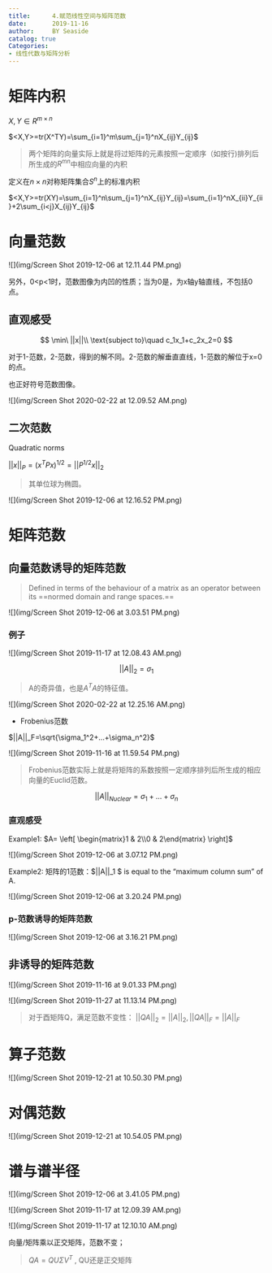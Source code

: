 ```yaml
---
title:      4.赋范线性空间与矩阵范数    
date:       2019-11-16          
author:     BY Seaside            
catalog: true                     
Categories:                             
- 线性代数与矩阵分析
---
```




# 矩阵内积

$X,Y\in R^{m\times n}$

 $<X,Y>=tr(X^TY)=\sum_{i=1}^m\sum_{j=1}^nX_{ij}Y_{ij}$

> 两个矩阵的向量实际上就是将过矩阵的元素按照一定顺序（如按行)排列后所生成的$R^{mn}$中相应向量的内积

定义在$n\times n$对称矩阵集合$S^n$上的标准内积

$<X,Y>=tr(XY)=\sum_{i=1}^n\sum_{j=1}^nX_{ij}Y_{ij}=\sum_{i=1}^nX_{ii}Y_{ii}+2\sum_{i<j}X_{ij}Y_{ij}$

# 向量范数

![](img/Screen Shot 2019-12-06 at 12.11.44 PM.png)

另外，0<p<1时，范数图像为内凹的性质；当为0是，为x轴y轴直线，不包括0点。

## 直观感受

$$
\min\ ||x||\\
\text{subject to}\quad c_1x_1+c_2x_2=0
$$

对于1-范数，2-范数，得到的解不同。2-范数的解垂直直线，1-范数的解位于x=0的点。

也正好符号范数图像。

![](img/Screen Shot 2020-02-22 at 12.09.52 AM.png)



## 二次范数

Quadratic norms

$||x||_P = (x^TPx)^{1/2} = ||P^{1/2}x||_2$

> 其单位球为椭圆。

![](img/Screen Shot 2019-12-06 at 12.16.52 PM.png)



# 矩阵范数

## 向量范数诱导的矩阵范数 

> Defined in terms of the behaviour of a matrix as an operator between its ==normed domain and range spaces.==

![](img/Screen Shot 2019-12-06 at 3.03.51 PM.png)

### 例子

![](img/Screen Shot 2019-11-17 at 12.08.43 AM.png)

$$||A||_2=\sigma_1$$

> A的奇异值，也是$A^TA$的特征值。

![](img/Screen Shot 2020-02-22 at 12.25.16 AM.png)



- Frobenius范数

$||A||_F=\sqrt{\sigma_1^2+…+\sigma_n^2}$

![](img/Screen Shot 2019-11-16 at 11.59.54 PM.png)

> Frobenius范数实际上就是将矩阵的系数按照一定顺序排列后所生成的相应向量的Euclid范数。

$$||A||_{Nuclear}=\sigma_1+…+\sigma_n$$

### 直观感受

Example1: $A= \left[ \begin{matrix}1 & 2\\0 & 2\end{matrix} \right]$

![](img/Screen Shot 2019-12-06 at 3.07.12 PM.png)

Example2: 矩阵的1范数：$||A||_1 $ is equal to the “maximum column sum” of A.

![](img/Screen Shot 2019-12-06 at 3.20.24 PM.png)

### p-范数诱导的矩阵范数

![](img/Screen Shot 2019-12-06 at 3.16.21 PM.png)



## 非诱导的矩阵范数

![](img/Screen Shot 2019-11-16 at 9.01.33 PM.png)



![](img/Screen Shot 2019-11-27 at 11.13.14 PM.png)

> 对于酉矩阵Q，满足范数不变性： $||QA||_2=||A||_2,     ||QA||_F=||A||_F$ 





# 算子范数

![](img/Screen Shot 2019-12-21 at 10.50.30 PM.png)

# 对偶范数

![](img/Screen Shot 2019-12-21 at 10.54.05 PM.png)



# 谱与谱半径

![](img/Screen Shot 2019-12-06 at 3.41.05 PM.png)





![](img/Screen Shot 2019-11-17 at 12.09.39 AM.png)

![](img/Screen Shot 2019-11-17 at 12.10.10 AM.png)







向量/矩阵乘以正交矩阵，范数不变；

> $QA=QU\Sigma V^T$ , QU还是正交矩阵

